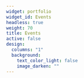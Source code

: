 ```yaml
---
widget: portfolio
widget_id: Events
headless: true
weight: 70
title: Events
active: false
design:
  columns: "1"
  background:
    text_color_light: false
    image_darken: ""
---
```

